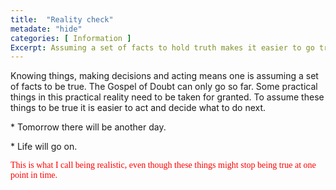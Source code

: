 ```yaml
---
title:  "Reality check"
metadate: "hide"
categories: [ Information ]
Excerpt: Assuming a set of facts to hold truth makes it easier to go trough daily life.
---
```

<p class="text-purple"> Knowing things, making decisions and acting means one is assuming a set of facts to be true.  The Gospel of Doubt can only go so far. Some practical things in this practical reality need to be taken for granted. To assume these things to be true it is easier to act and decide what to do next.</p>

<p class="text-info">* Tomorrow there will be another day. </p>

<p class="lead">* Life will go on.</p>

<p style="color: red; font-family: 'Times new roman';"> This is what I call being realistic, even though these things might stop being true at one point in time. </p>

